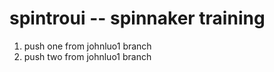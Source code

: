 # spintroui  -- spinnaker training
1. push one from johnluo1 branch
2. push two from johnluo1 branch

